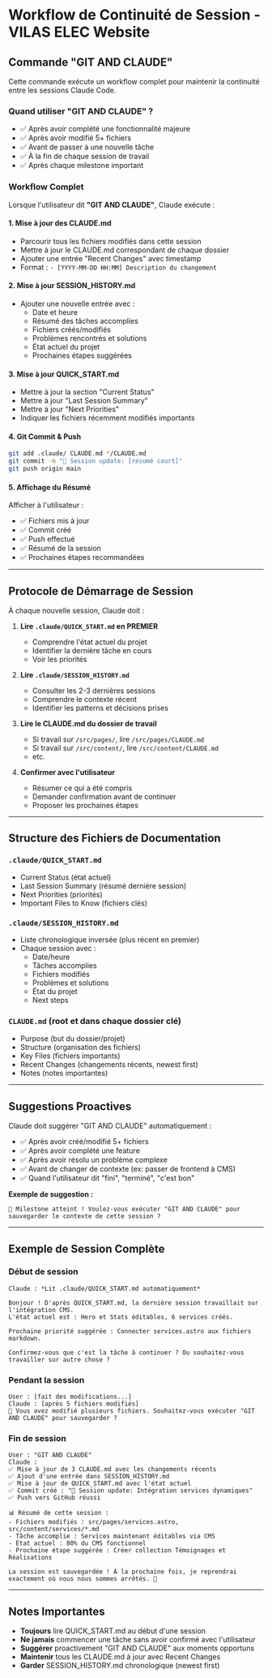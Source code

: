 # Workflow de Continuité de Session - VILAS ELEC Website

## Commande "GIT AND CLAUDE"

Cette commande exécute un workflow complet pour maintenir la continuité entre les sessions Claude Code.

### Quand utiliser "GIT AND CLAUDE" ?

- ✅ Après avoir complété une fonctionnalité majeure
- ✅ Après avoir modifié 5+ fichiers
- ✅ Avant de passer à une nouvelle tâche
- ✅ À la fin de chaque session de travail
- ✅ Après chaque milestone important

### Workflow Complet

Lorsque l'utilisateur dit **"GIT AND CLAUDE"**, Claude exécute :

#### 1. Mise à jour des CLAUDE.md
- Parcourir tous les fichiers modifiés dans cette session
- Mettre à jour le CLAUDE.md correspondant de chaque dossier
- Ajouter une entrée "Recent Changes" avec timestamp
- Format : `- [YYYY-MM-DD HH:MM] Description du changement`

#### 2. Mise à jour SESSION_HISTORY.md
- Ajouter une nouvelle entrée avec :
  - Date et heure
  - Résumé des tâches accomplies
  - Fichiers créés/modifiés
  - Problèmes rencontrés et solutions
  - État actuel du projet
  - Prochaines étapes suggérées

#### 3. Mise à jour QUICK_START.md
- Mettre à jour la section "Current Status"
- Mettre à jour "Last Session Summary"
- Mettre à jour "Next Priorities"
- Indiquer les fichiers récemment modifiés importants

#### 4. Git Commit & Push
```bash
git add .claude/ CLAUDE.md */CLAUDE.md
git commit -m "📝 Session update: [résumé court]"
git push origin main
```

#### 5. Affichage du Résumé
Afficher à l'utilisateur :
- ✅ Fichiers mis à jour
- ✅ Commit créé
- ✅ Push effectué
- ✅ Résumé de la session
- ✅ Prochaines étapes recommandées

---

## Protocole de Démarrage de Session

À chaque nouvelle session, Claude doit :

1. **Lire `.claude/QUICK_START.md` en PREMIER**
   - Comprendre l'état actuel du projet
   - Identifier la dernière tâche en cours
   - Voir les priorités

2. **Lire `.claude/SESSION_HISTORY.md`**
   - Consulter les 2-3 dernières sessions
   - Comprendre le contexte récent
   - Identifier les patterns et décisions prises

3. **Lire le CLAUDE.md du dossier de travail**
   - Si travail sur `/src/pages/`, lire `/src/pages/CLAUDE.md`
   - Si travail sur `/src/content/`, lire `/src/content/CLAUDE.md`
   - etc.

4. **Confirmer avec l'utilisateur**
   - Résumer ce qui a été compris
   - Demander confirmation avant de continuer
   - Proposer les prochaines étapes

---

## Structure des Fichiers de Documentation

### `.claude/QUICK_START.md`
- Current Status (état actuel)
- Last Session Summary (résumé dernière session)
- Next Priorities (priorités)
- Important Files to Know (fichiers clés)

### `.claude/SESSION_HISTORY.md`
- Liste chronologique inversée (plus récent en premier)
- Chaque session avec :
  - Date/heure
  - Tâches accomplies
  - Fichiers modifiés
  - Problèmes et solutions
  - État du projet
  - Next steps

### `CLAUDE.md` (root et dans chaque dossier clé)
- Purpose (but du dossier/projet)
- Structure (organisation des fichiers)
- Key Files (fichiers importants)
- Recent Changes (changements récents, newest first)
- Notes (notes importantes)

---

## Suggestions Proactives

Claude doit suggérer "GIT AND CLAUDE" automatiquement :

- ✅ Après avoir créé/modifié 5+ fichiers
- ✅ Après avoir complété une feature
- ✅ Après avoir résolu un problème complexe
- ✅ Avant de changer de contexte (ex: passer de frontend à CMS)
- ✅ Quand l'utilisateur dit "fini", "terminé", "c'est bon"

**Exemple de suggestion :**
```
🎯 Milestone atteint ! Voulez-vous exécuter "GIT AND CLAUDE" pour sauvegarder le contexte de cette session ?
```

---

## Exemple de Session Complète

### Début de session
```
Claude : *Lit .claude/QUICK_START.md automatiquement*

Bonjour ! D'après QUICK_START.md, la dernière session travaillait sur l'intégration CMS.
L'état actuel est : Hero et Stats éditables, 6 services créés.

Prochaine priorité suggérée : Connecter services.astro aux fichiers markdown.

Confirmez-vous que c'est la tâche à continuer ? Ou souhaitez-vous travailler sur autre chose ?
```

### Pendant la session
```
User : [fait des modifications...]
Claude : [après 5 fichiers modifiés]
🎯 Vous avez modifié plusieurs fichiers. Souhaitez-vous exécuter "GIT AND CLAUDE" pour sauvegarder ?
```

### Fin de session
```
User : "GIT AND CLAUDE"
Claude :
✅ Mise à jour de 3 CLAUDE.md avec les changements récents
✅ Ajout d'une entrée dans SESSION_HISTORY.md
✅ Mise à jour de QUICK_START.md avec l'état actuel
✅ Commit créé : "📝 Session update: Intégration services dynamiques"
✅ Push vers GitHub réussi

📊 Résumé de cette session :
- Fichiers modifiés : src/pages/services.astro, src/content/services/*.md
- Tâche accomplie : Services maintenant éditables via CMS
- État actuel : 80% du CMS fonctionnel
- Prochaine étape suggérée : Créer collection Témoignages et Réalisations

La session est sauvegardée ! À la prochaine fois, je reprendrai exactement où nous nous sommes arrêtés. 🚀
```

---

## Notes Importantes

- **Toujours** lire QUICK_START.md au début d'une session
- **Ne jamais** commencer une tâche sans avoir confirmé avec l'utilisateur
- **Suggérer** proactivement "GIT AND CLAUDE" aux moments opportuns
- **Maintenir** tous les CLAUDE.md à jour avec Recent Changes
- **Garder** SESSION_HISTORY.md chronologique (newest first)
